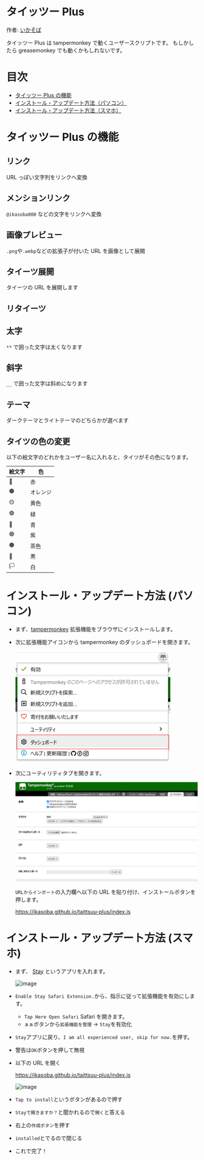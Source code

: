 # タイッツー Plus

作者: [いかそば](https://taittsuu.com/users/ikasoba000)

タイッツー Plus は tampermonkey で動くユーザースクリプトです。
もしかしたら greasemonkey でも動くかもしれないです。

# 目次

- [タイッツー Plus の機能](#タイッツー-plus-の機能)
- [インストール・アップデート方法（パソコン）](#インストール・アップデート方法-パソコン)
- [インストール・アップデート方法（スマホ）](#インストール・アップデート方法-スマホ)

# タイッツー Plus の機能

## リンク

URL っぽい文字列をリンクへ変換

## メンションリンク

`@ikasoba000` などの文字をリンクへ変換

## 画像プレビュー

`.png`や`.webp`などの拡張子が付いた URL を画像として展開

## タイーツ展開

タイーツの URL を展開します

## リタイーツ

## 太字

`**` で囲った文字は太くなります

## 斜字

`__` で囲った文字は斜めになります

## テーマ

ダークテーマとライトテーマのどちらかが選べます

## タイツの色の変更

以下の絵文字のどれかをユーザー名に入れると、タイツがその色になります。

| 絵文字 | 色       |
| ------ | -------- |
| 🔴     | 赤       |
| 🟠     | オレンジ |
| 🟡     | 黄色     |
| 🟢     | 緑       |
| 🔵     | 青       |
| 🟣     | 紫       |
| 🟤     | 茶色     |
| 🏴     | 黒       |
| 🏳️     | 白       |

# インストール・アップデート方法 (パソコン)

- まず、[tampermonkey](https://www.tampermonkey.net/) 拡張機能をブラウザにインストールします。

- 次に拡張機能アイコンから tampermonkey のダッシュボードを開きます。

  ![](./doc/tampermonkey-open-dashboard.png)

- 次にユーティリティタブを開きます。

  ![Alt text](./doc/tampermonkey-utility-tab.png)

  `URLからインポート`の入力欄へ以下の URL を貼り付け、インストールボタンを押します。

  https://ikasoba.github.io/taittsuu-plus/index.js

# インストール・アップデート方法 (スマホ)

- まず、 [Stay](https://apps.apple.com/jp/app/stay-safari-companion/id1591620171) というアプリを入れます。

  ![image](https://github.com/ikasoba/taittsuu-plus/assets/57828948/11450347-439b-44e6-8c0a-cc78b57815fc)

- `Enable Stay Safari Extension.`から、指示に従って拡張機能を有効にします。

  - `Tap Here Open Safari` Safari を開きます。
  - `ぁぁ`ボタンから`拡張機能を管理` -> `Stay`を有効化

- `Stay`アプリに戻り、`I am all experienced user, skip for now.`を押す。
- 警告は`OK`ボタンを押して無視

- 以下の URL を開く

  https://ikasoba.github.io/taittsuu-plus/index.js

  ![image](https://github.com/ikasoba/taittsuu-plus/assets/57828948/1feb2cfa-be3d-445c-97c4-ef539fa36c93)

- `Tap to install`というボタンがあるので押す

- `Stayで開きますか？`と聞かれるので`開く`と答える

- 右上の`作成ボタン`を押す

- `installed`とでるので閉じる

- これで完了！

